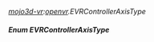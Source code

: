 _[mojo3d-vr](../../modules/mojo3d-vr/mojo3d-vr-module.md):[openvr](openvr:).EVRControllerAxisType_
##### Enum EVRControllerAxisType
